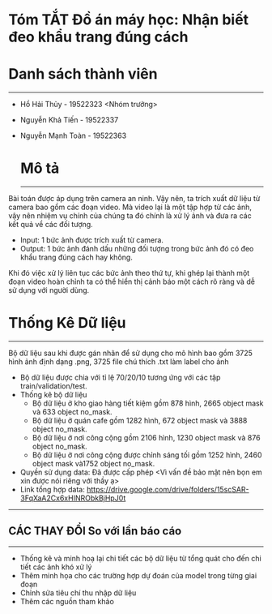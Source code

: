 # **Tóm TẮT Đồ án máy học: Nhận biết đeo khẩu trang đúng cách**

# Danh sách thành viên

---

- Hồ Hải Thủy - 19522323 <Nhóm trưởng>

- Nguyễn Khả Tiến - 19522337

- Nguyễn Mạnh Toàn - 19522363

  # Mô tả

  ---

Bài toán được áp dụng trên camera an ninh. Vậy nên, ta trích xuất dữ liệu từ camera bao gồm các đoạn video. Mà video lại là một tập hợp từ các ảnh, vậy nên nhiệm vụ chính của chúng ta đó chính là xử lý ảnh và đưa ra các kết quả về các đối tượng.

- Input: 1 bức ảnh được trích xuất từ camera.
- Output: 1 bức ảnh đánh dấu những đối tượng trong bức ảnh đó có đeo khẩu trang đúng cách hay không.

Khi đó việc xử lý liên tục các bức ảnh theo thứ tự, khi ghép lại thành một đoạn video hoàn chỉnh ta có thể hiển thị cảnh báo một cách rõ ràng và dễ sử dụng với người dùng.

# Thống Kê Dữ liệu

---

Bộ dữ liệu sau khi được gán nhãn để sử dụng cho mô hình bao gồm 3725 hình ảnh định dạng .png, 3725 file chú thích .txt làm label cho ảnh

+ Bộ dữ liệu được chia với tỉ lệ 70/20/10 tương ứng với các tập train/validation/test.
+ Thống kê bộ dữ liệu
  + Bộ dữ liệu ở kho giao hàng tiết kiệm gồm 878 hình, 2665 object mask và 633 object no_mask.
  + Bộ dữ liệu ở quán cafe gồm 1282 hình, 672 object mask và 3888 object no_mask.
  + Bộ dữ liệu ở nơi công cộng gồm 2106 hình, 1230 object mask và 876 object no_mask.
  + Bộ dữ liệu ở nơi công cộng được chỉnh sáng tối gồm 1252 hình, 2460 object mask và1752 object no_mask.
+ Quyền sử dụng data: Đã được cấp phép <Vì vấn đề bảo mật nên bọn em xin được nói riêng với thầy ạ>
+ Link tổng hợp data: https://drive.google.com/drive/folders/15scSAR-3FqXaA2Cx6xHINRObkBjHpJ0t

---

## CÁC THAY ĐỔI So với lần báo cáo

---

- Thống kê và minh hoạ lại chi tiết các bộ dữ liệu từ tổng quát cho đến chi tiết các ảnh khó xử lý
- Thêm minh họa cho các trường hợp dự đoán của model trong từng giai đoạn
- Chỉnh sửa tiêu chí thu nhập dữ liệu
- Thêm các nguồn tham khảo

